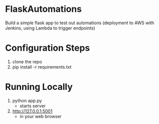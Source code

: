 # FlaskAutomations
Build a simple flask app to test out automations (deployment to AWS with Jenkins, using Lambda to trigger endpoints) 

# Configuration Steps 
1) clone the repo
2) pip install -r requirements.txt

# Running Locally 
1) python app.py 
    - starts server 
2) http://127.0.0.1:5001
    - in your web browser 